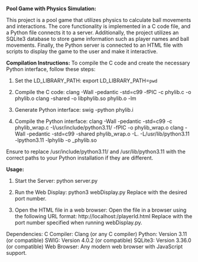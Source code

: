 **Pool Game with Physics Simulation:**

This project is a pool game that utilizes physics to calculate ball movements and interactions. The core functionality is implemented in a C code file, and a Python file connects it to a server. Additionally, the project utilizes an SQLite3 database to store game information such as player names and ball movements. Finally, the Python server is connected to an HTML file with scripts to display the game to the user and make it interactive.

**Compilation Instructions:**
To compile the C code and create the necessary Python interface, follow these steps:

1. Set the LD_LIBRARY_PATH:
   export LD_LIBRARY_PATH=`pwd`

3. Compile the C code:
   clang -Wall -pedantic -std=c99 -fPIC -c phylib.c -o phylib.o
   clang -shared -o libphylib.so phylib.o -lm

5. Generate Python interface:
   swig -python phylib.i

7. Compile the Python interface:
   clang -Wall -pedantic -std=c99 -c phylib_wrap.c -I/usr/include/python3.11/ -fPIC -o phylib_wrap.o
   clang -Wall -pedantic -std=c99 -shared phylib_wrap.o -L. -L/usr/lib/python3.11 -lpython3.11 -lphylib -o _phylib.so

Ensure to replace /usr/include/python3.11/ and /usr/lib/python3.11 with the correct paths to your Python installation if they are different.

**Usage:**
1. Start the Server:
   python server.py

3. Run the Web Display:
   python3 webDisplay.py <port>
   Replace <port> with the desired port number.
   
5. Open the HTML file in a web browser:
   Open the file in a browser using the following URL format:
   http://localhost:<port>/playerId.html
   Replace <port> with the port number specified when running webDisplay.py.

Dependencies:
C Compiler: Clang (or any C compiler)
Python: Version 3.11 (or compatible)
SWIG: Version 4.0.2 (or compatible)
SQLite3: Version 3.36.0 (or compatible)
Web Browser: Any modern web browser with JavaScript support.
